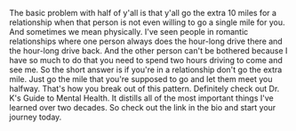  The basic problem with half of y'all is that y'all go the extra 10 miles for a relationship when that person is not even willing to go a single mile for you. And sometimes we mean physically. I've seen people in romantic relationships where one person always does the hour-long drive there and the hour-long drive back. And the other person can't be bothered because I have so much to do that you need to spend two hours driving to come and see me. So the short answer is if you're in a relationship don't go the extra mile. Just go the mile that you're supposed to go and let them meet you halfway. That's how you break out of this pattern. Definitely check out Dr. K's Guide to Mental Health. It distills all of the most important things I've learned over two decades. So check out the link in the bio and start your journey today.